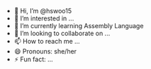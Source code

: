 - 👋 Hi, I’m @hswoo15
- 👀 I’m interested in ...
- 🌱 I’m currently learning Assembly Language
- 💞️ I’m looking to collaborate on ...
- 📫 How to reach me ...
- 😄 Pronouns: she/her
- ⚡ Fun fact: ...

<!---
hswoo15/hswoo15 is a ✨ special ✨ repository because its `README.md` (this file) appears on your GitHub profile.
You can click the Preview link to take a look at your changes.
--->
